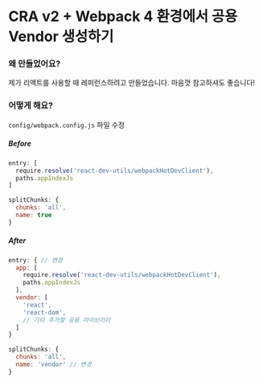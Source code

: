 # CRA v2 + Webpack 4 환경에서 공용 Vendor 생성하기

### 왜 만들었어요?

제가 리액트를 사용할 때 레퍼런스하려고 만들었습니다. 마음껏 참고하셔도 좋습니다!



### 어떻게 해요?

`config/webpack.config.js` 파일 수정

##### Before
```js
entry: [
  require.resolve('react-dev-utils/webpackHotDevClient'),
  paths.appIndexJs
]
```
```js
splitChunks: {
  chunks: 'all',
  name: true
}
```
##### After
```js
entry: { // 변경
  app: [
    require.resolve('react-dev-utils/webpackHotDevClient'),
    paths.appIndexJs
  ],
  vendor: [
    'react',
    'react-dom',
    // 기타 추가할 공용 라이브러리
  ]
}
```
```js
splitChunks: {
  chunks: 'all',
  name: 'vendor' // 변경
}
```
